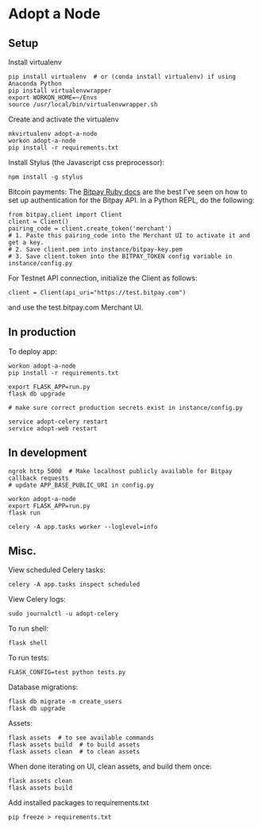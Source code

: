 
# Adopt a Node

## Setup

Install virtualenv
```
pip install virtualenv  # or (conda install virtualenv) if using Anaconda Python
pip install virtualenvwrapper
export WORKON_HOME=~/Envs
source /usr/local/bin/virtualenvwrapper.sh
```

Create and activate the virtualenv
```
mkvirtualenv adopt-a-node
workon adopt-a-node
pip install -r requirements.txt
```

Install Stylus (the Javascript css preprocessor):
```
npm install -g stylus
```

Bitcoin payments:
The [Bitpay Ruby docs](https://github.com/bitpay/ruby-client/blob/master/GUIDE.md#bitpay-authentication) are the best I've seen on how to set up authentication for the Bitpay API. In a Python REPL, do the following:
```
from bitpay.client import Client
client = Client()
pairing_code = client.create_token('merchant')
# 1. Paste this pairing_code into the Merchant UI to activate it and get a key.
# 2. Save client.pem into instance/bitpay-key.pem
# 3. Save client.token into the BITPAY_TOKEN config variable in instance/config.py
```

For Testnet API connection, initialize the Client as follows:
```
client = Client(api_uri="https://test.bitpay.com")
```
and use the test.bitpay.com Merchant UI.

## In production
To deploy app:
```
workon adopt-a-node
pip install -r requirements.txt

export FLASK_APP=run.py
flask db upgrade

# make sure correct production secrets exist in instance/config.py

service adopt-celery restart
service adopt-web restart
```

## In development
```
ngrok http 5000  # Make localhost publicly available for Bitpay callback requests
# update APP_BASE_PUBLIC_URI in config.py

workon adopt-a-node
export FLASK_APP=run.py
flask run

celery -A app.tasks worker --loglevel=info
```

## Misc.
View scheduled Celery tasks:
```
celery -A app.tasks inspect scheduled
```

View Celery logs:
```
sudo journalctl -u adopt-celery
```

To run shell:
```
flask shell
```

To run tests:
```
FLASK_CONFIG=test python tests.py
```

Database migrations:
```
flask db migrate -m create_users
flask db upgrade
```

Assets:
```
flask assets  # to see available commands
flask assets build  # to build assets
flask assets clean  # to clean assets
```

When done iterating on UI, clean assets, and build them once:
```
flask assets clean
flask assets build
```

Add installed packages to requirements.txt
```
pip freeze > requirements.txt
```
